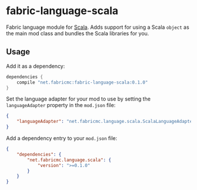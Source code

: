 # fabric-language-scala
Fabric language module for [Scala](http://www.scala-lang.org/). Adds support for using a Scala `object` as the main mod class and bundles the Scala libraries for you.

## Usage
Add it as a dependency:

```groovy
dependencies {
	compile "net.fabricmc:fabric-language-scala:0.1.0"
}
```

Set the language adapter for your mod to use by setting the `languageAdapter` property in the `mod.json` file:

```json
{
    "languageAdapter": "net.fabricmc.language.scala.ScalaLanguageAdapter"
}
```

Add a dependency entry to your `mod.json` file:

```json
{
	"dependencies": {
		"net.fabricmc.language.scala": {
			"version": ">=0.1.0"
		}
	}
}
```
